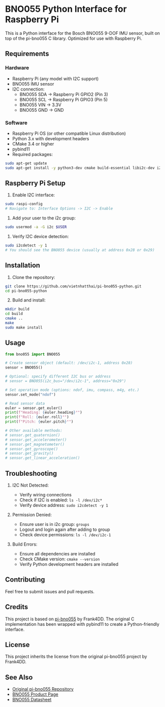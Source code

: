 # BNO055 Python Interface for Raspberry Pi

This is a Python interface for the Bosch BNO055 9-DOF IMU sensor, built on top of the pi-bno055 C library. Optimized for use with Raspberry Pi.

## Requirements

### Hardware

- Raspberry Pi (any model with I2C support)
- BNO055 IMU sensor
- I2C connection:
  - BNO055 SDA -> Raspberry Pi GPIO2 (Pin 3)
  - BNO055 SCL -> Raspberry Pi GPIO3 (Pin 5)
  - BNO055 VIN -> 3.3V
  - BNO055 GND -> GND

### Software

- Raspberry Pi OS (or other compatible Linux distribution)
- Python 3.x with development headers
- CMake 3.4 or higher
- pybind11
- Required packages:

```bash
sudo apt-get update
sudo apt-get install -y python3-dev cmake build-essential libi2c-dev i2c-tools
```

## Raspberry Pi Setup

1. Enable I2C interface:

```bash
sudo raspi-config
# Navigate to: Interface Options -> I2C -> Enable
```

1. Add your user to the i2c group:

```bash
sudo usermod -a -G i2c $USER
```

1. Verify I2C device detection:

```bash
sudo i2cdetect -y 1
# You should see the BNO055 device (usually at address 0x28 or 0x29)
```

## Installation

1. Clone the repository:

```bash
git clone https://github.com/vietnhatthai/pi-bno055-python.git
cd pi-bno055-python
```

2. Build and install:

```bash
mkdir build
cd build
cmake ..
make
sudo make install
```

## Usage

```python
from bno055 import BNO055

# Create sensor object (default: /dev/i2c-1, address 0x28)
sensor = BNO055()

# Optional: specify different I2C bus or address
# sensor = BNO055(i2c_bus="/dev/i2c-1", address="0x29")

# Set operation mode (options: ndof, imu, compass, m4g, etc.)
sensor.set_mode("ndof")

# Read sensor data
euler = sensor.get_euler()
print(f"Heading: {euler.heading}°")
print(f"Roll: {euler.roll}°")
print(f"Pitch: {euler.pitch}°")

# Other available methods:
# sensor.get_quaternion()
# sensor.get_accelerometer()
# sensor.get_magnetometer()
# sensor.get_gyroscope()
# sensor.get_gravity()
# sensor.get_linear_acceleration()
```

## Troubleshooting

1. I2C Not Detected:
   - Verify wiring connections
   - Check if I2C is enabled: `ls -l /dev/i2c*`
   - Verify device address: `sudo i2cdetect -y 1`

2. Permission Denied:
   - Ensure user is in i2c group: `groups`
   - Logout and login again after adding to group
   - Check device permissions: `ls -l /dev/i2c-1`

3. Build Errors:
   - Ensure all dependencies are installed
   - Check CMake version: `cmake --version`
   - Verify Python development headers are installed

## Contributing

Feel free to submit issues and pull requests.

## Credits

This project is based on [pi-bno055](https://github.com/fm4dd/pi-bno055) by Frank4DD. The original C implementation has been wrapped with pybind11 to create a Python-friendly interface.

## License

This project inherits the license from the original pi-bno055 project by Frank4DD.

## See Also

- [Original pi-bno055 Repository](https://github.com/fm4dd/pi-bno055)
- [BNO055 Product Page](https://www.bosch-sensortec.com/products/smart-sensors/bno055/)
- [BNO055 Datasheet](https://www.bosch-sensortec.com/media/boschsensortec/downloads/datasheets/bst-bno055-ds000.pdf)
